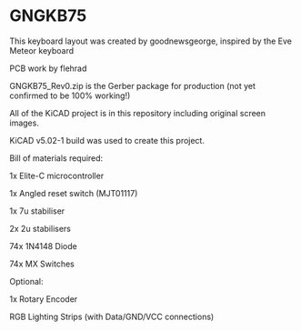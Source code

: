 # GNGKB75
This keyboard layout was created by goodnewsgeorge, inspired by the Eve Meteor keyboard

PCB work by flehrad

GNGKB75_Rev0.zip is the Gerber package for production (not yet confirmed to be 100% working!)

All of the KiCAD project is in this repository including original screen images.

KiCAD v5.02-1 build was used to create this project.


Bill of materials required:

1x Elite-C microcontroller

1x Angled reset switch (MJT01117)

1x 7u stabiliser 

2x 2u stabilisers

74x 1N4148 Diode

74x MX Switches

Optional:

1x Rotary Encoder

RGB Lighting Strips (with Data/GND/VCC connections)
